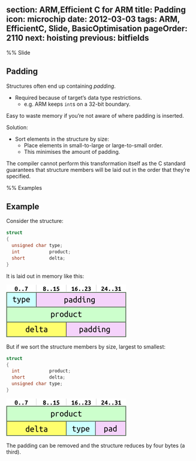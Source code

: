 section: ARM,Efficient C for ARM
title: Padding
icon: microchip
date: 2012-03-03
tags: ARM, EfficientC, Slide, BasicOptimisation
pageOrder: 2110
next: hoisting
previous: bitfields
----

%% Slide

## Padding

Structures often end up containing *padding*.

* Required because of target’s data type restrictions.
  * e.g. ARM keeps `int`s on a 32-bit boundary.

Easy to waste memory if you’re not aware of where padding is inserted.

Solution:

* Sort elements in the structure by size:
  * Place elements in small-to-large or large-to-small order.
  * This minimises the amount of padding.

The compiler cannot perform this transformation itself as the C standard guarantees that structure members will be laid out in the order that they’re specified.

%% Examples

## Example

Consider the structure:

``` c
struct
{
  unsigned char type;
  int           product;
  short         delta;
}
```

It is laid out in memory like this:

<img alt="Structure layout in memory - before." src="img/dia/padding1.png" srcset="img/dia/padding1@2x.png 2x, img/dia/padding1@3x.png 3x">

But if we sort the structure members by size, largest to smallest:

``` c
struct
{
  int           product;
  short         delta;
  unsigned char type;
}
```

<img alt="Structure layout in memory - after." src="img/dia/padding2.png" srcset="img/dia/padding2@2x.png 2x, img/dia/padding2@3x.png 3x">

The padding can be removed and the structure reduces by four bytes (a third).
